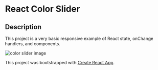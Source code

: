 # React Color Slider

## Description
This project is a very basic responsive example of React state, onChange handlers, and components.

![color slider image](https://i.imgur.com/PWjYZdT.png "React Connect 4")

This project was bootstrapped with [Create React App](https://github.com/facebookincubator/create-react-app).